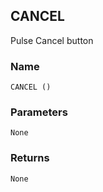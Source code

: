 ## CANCEL

Pulse Cancel button


### Name

`CANCEL ()`


### Parameters

`None`


### Returns

`None`